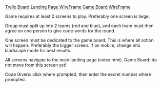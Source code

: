 [Trello Board](https://trello.com/b/M7FSZEet/project-1)
[Landing Page WireFrame](https://wireframe.cc/1RGtIW)
[Game Board WireFrame](https://wireframe.cc/EtHVJS)


Game requires at least 2 screens to play.  Preferably one screen is large.

Group must split up into 2 teams (red and blue), and each team must then agree on one person to give code words for the round.

One screen must be dedicated to the game board.  This is where all action will happen.  Preferably the bigger screen.  If on mobile, change into landscape mode for best results.

All screens navigate to the main landing page (index.html).  Game Board:  do not move from this screen yet!

Code Givers: click where prompted, then enter the secret number where prompted.
